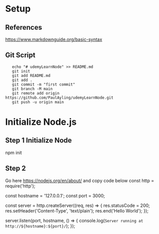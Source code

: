 # Setup

## References

https://www.markdownguide.org/basic-syntax

## Git Script

```
   echo "# udemyLearnNode" >> README.md
   git init
   git add README.md
   git add .
   git commit -m "first commit"
   git branch -M main
   git remote add origin https://github.com/PaulAyling/udemyLearnNode.git
   git push -u origin main
```

# Initialize Node.js

## Step 1 Initialize Node

npm init

## Step 2

Go here https://nodejs.org/en/about/ and copy code below
const http = require('http');

const hostname = '127.0.0.1';
const port = 3000;

const server = http.createServer((req, res) => {
res.statusCode = 200;
res.setHeader('Content-Type', 'text/plain');
res.end('Hello World');
});

server.listen(port, hostname, () => {
console.log(`Server running at http://${hostname}:${port}/`);
});

